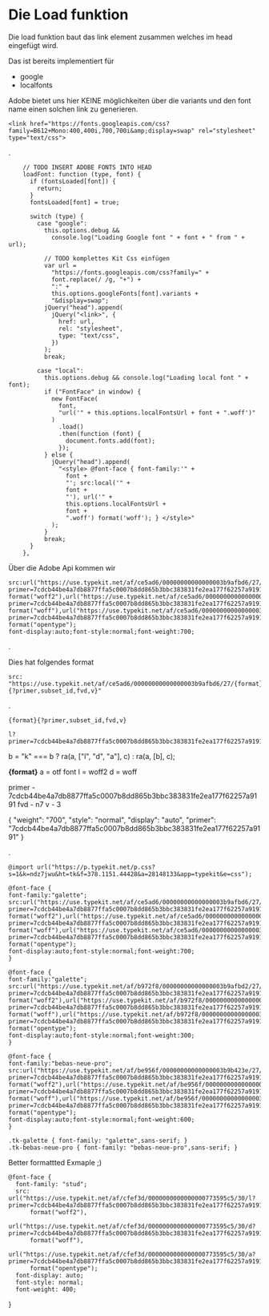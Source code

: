 # Die Load funktion

Die load funktion baut das link element zusammen
welches im head eingefügt wird.

Das ist bereits implementiert für

- google
- localfonts

Adobe bietet uns hier KEINE möglichkeiten
über die variants und den font name 
einen solchen link zu generieren.



    <link href="https://fonts.googleapis.com/css?family=B612+Mono:400,400i,700,700i&amp;display=swap" rel="stylesheet" type="text/css">

.

        // TODO INSERT ADOBE FONTS INTO HEAD
        loadFont: function (type, font) {
          if (fontsLoaded[font]) {
            return;
          }
          fontsLoaded[font] = true;

          switch (type) {
            case "google":
              this.options.debug &&
                console.log("Loading Google font " + font + " from " + url);

              // TODO komplettes Kit Css einfügen
              var url =
                "https://fonts.googleapis.com/css?family=" +
                font.replace(/ /g, "+") +
                ":" +
                this.options.googleFonts[font].variants +
                "&display=swap";
              jQuery("head").append(
                jQuery("<link>", {
                  href: url,
                  rel: "stylesheet",
                  type: "text/css",
                })
              );
              break;

            case "local":
              this.options.debug && console.log("Loading local font " + font);
              if ("FontFace" in window) {
                new FontFace(
                  font,
                  "url('" + this.options.localFontsUrl + font + ".woff')"
                )
                  .load()
                  .then(function (font) {
                    document.fonts.add(font);
                  });
              } else {
                jQuery("head").append(
                  "<style> @font-face { font-family:'" +
                    font +
                    "'; src:local('" +
                    font +
                    "'), url('" +
                    this.options.localFontsUrl +
                    font +
                    ".woff') format('woff'); } </style>"
                );
              }
              break;
          }
        },


Über die Adobe Api kommen wir 


    src:url("https://use.typekit.net/af/ce5ad6/00000000000000003b9afbd6/27/l?primer=7cdcb44be4a7db8877ffa5c0007b8dd865b3bbc383831fe2ea177f62257a9191&fvd=n7&v=3") format("woff2"),url("https://use.typekit.net/af/ce5ad6/00000000000000003b9afbd6/27/d?primer=7cdcb44be4a7db8877ffa5c0007b8dd865b3bbc383831fe2ea177f62257a9191&fvd=n7&v=3") format("woff"),url("https://use.typekit.net/af/ce5ad6/00000000000000003b9afbd6/27/a?primer=7cdcb44be4a7db8877ffa5c0007b8dd865b3bbc383831fe2ea177f62257a9191&fvd=n7&v=3") format("opentype");
    font-display:auto;font-style:normal;font-weight:700;

.

Dies hat folgendes format

    src: "https://use.typekit.net/af/ce5ad6/00000000000000003b9afbd6/27/{format}{?primer,subset_id,fvd,v}"

.

    {format}{?primer,subset_id,fvd,v}
    
    l?primer=7cdcb44be4a7db8877ffa5c0007b8dd865b3bbc383831fe2ea177f62257a9191&fvd=n7&v=3")

b = "k" === b ? ra(a, ["l", "d", "a"], c) : ra(a, [b], c);

**{format}**
a = otf font
l = woff2
d = woff

primer - 7cdcb44be4a7db8877ffa5c0007b8dd865b3bbc383831fe2ea177f62257a9191
fvd - n7
v - 3

{
    "weight": "700",
    "style": "normal",
    "display": "auto",
    "primer": "7cdcb44be4a7db8877ffa5c0007b8dd865b3bbc383831fe2ea177f62257a9191"
}

.
    
    @import url("https://p.typekit.net/p.css?s=1&k=ndz7jwu&ht=tk&f=378.1151.44428&a=28148133&app=typekit&e=css");
    
    @font-face {
    font-family:"galette";
    src:url("https://use.typekit.net/af/ce5ad6/00000000000000003b9afbd6/27/l?primer=7cdcb44be4a7db8877ffa5c0007b8dd865b3bbc383831fe2ea177f62257a9191&fvd=n7&v=3") format("woff2"),url("https://use.typekit.net/af/ce5ad6/00000000000000003b9afbd6/27/d?primer=7cdcb44be4a7db8877ffa5c0007b8dd865b3bbc383831fe2ea177f62257a9191&fvd=n7&v=3") format("woff"),url("https://use.typekit.net/af/ce5ad6/00000000000000003b9afbd6/27/a?primer=7cdcb44be4a7db8877ffa5c0007b8dd865b3bbc383831fe2ea177f62257a9191&fvd=n7&v=3") format("opentype");
    font-display:auto;font-style:normal;font-weight:700;
    }
    
    @font-face {
    font-family:"galette";
    src:url("https://use.typekit.net/af/b972f8/00000000000000003b9afbd2/27/l?primer=7cdcb44be4a7db8877ffa5c0007b8dd865b3bbc383831fe2ea177f62257a9191&fvd=n3&v=3") format("woff2"),url("https://use.typekit.net/af/b972f8/00000000000000003b9afbd2/27/d?primer=7cdcb44be4a7db8877ffa5c0007b8dd865b3bbc383831fe2ea177f62257a9191&fvd=n3&v=3") format("woff"),url("https://use.typekit.net/af/b972f8/00000000000000003b9afbd2/27/a?primer=7cdcb44be4a7db8877ffa5c0007b8dd865b3bbc383831fe2ea177f62257a9191&fvd=n3&v=3") format("opentype");
    font-display:auto;font-style:normal;font-weight:300;
    }
    
    @font-face {
    font-family:"bebas-neue-pro";
    src:url("https://use.typekit.net/af/be956f/00000000000000003b9b423e/27/l?primer=7cdcb44be4a7db8877ffa5c0007b8dd865b3bbc383831fe2ea177f62257a9191&fvd=n6&v=3") format("woff2"),url("https://use.typekit.net/af/be956f/00000000000000003b9b423e/27/d?primer=7cdcb44be4a7db8877ffa5c0007b8dd865b3bbc383831fe2ea177f62257a9191&fvd=n6&v=3") format("woff"),url("https://use.typekit.net/af/be956f/00000000000000003b9b423e/27/a?primer=7cdcb44be4a7db8877ffa5c0007b8dd865b3bbc383831fe2ea177f62257a9191&fvd=n6&v=3") format("opentype");
    font-display:auto;font-style:normal;font-weight:600;
    }
    
    .tk-galette { font-family: "galette",sans-serif; }
    .tk-bebas-neue-pro { font-family: "bebas-neue-pro",sans-serif; }



Better formattted Exmaple ;)

    @font-face {
      font-family: "stud";
      src: url("https://use.typekit.net/af/cfef3d/0000000000000000773595c5/30/l?primer=7cdcb44be4a7db8877ffa5c0007b8dd865b3bbc383831fe2ea177f62257a9191&fvd=n4&v=3")
          format("woff2"),
        url("https://use.typekit.net/af/cfef3d/0000000000000000773595c5/30/d?primer=7cdcb44be4a7db8877ffa5c0007b8dd865b3bbc383831fe2ea177f62257a9191&fvd=n4&v=3")
          format("woff"),
        url("https://use.typekit.net/af/cfef3d/0000000000000000773595c5/30/a?primer=7cdcb44be4a7db8877ffa5c0007b8dd865b3bbc383831fe2ea177f62257a9191&fvd=n4&v=3")
          format("opentype");
      font-display: auto;
      font-style: normal;
      font-weight: 400;
}